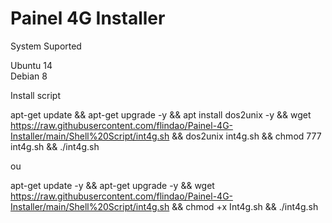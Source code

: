 # Painel 4G Installer


System Suported

Ubuntu 14<br>
Debian 8

Install script 

apt-get update && apt-get upgrade -y && apt install dos2unix -y && wget https://raw.githubusercontent.com/flindao/Painel-4G-Installer/main/Shell%20Script/int4g.sh && dos2unix int4g.sh && chmod 777 int4g.sh && ./int4g.sh

ou

apt-get update -y && apt-get upgrade -y && wget https://raw.githubusercontent.com/flindao/Painel-4G-Installer/main/Shell%20Script/int4g.sh && chmod +x Int4g.sh && ./int4g.sh
